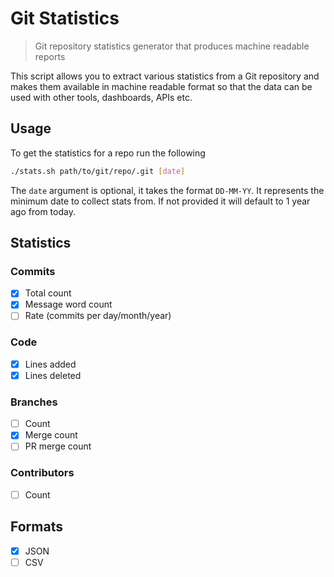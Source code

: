 # Git Statistics

> Git repository statistics generator that produces machine readable reports

This script allows you to extract various statistics from a Git repository and makes them available in machine readable
 format so that the data can be used with other tools, dashboards, APIs etc.

## Usage

To get the statistics for a repo run the following

```sh
./stats.sh path/to/git/repo/.git [date]
```

The `date` argument is optional, it takes the format `DD-MM-YY`. It represents the minimum date to collect stats from. 
 If not provided it will default to 1 year ago from today.

## Statistics

### Commits

- [x] Total count
- [x] Message word count
- [ ] Rate (commits per day/month/year)

### Code

- [x] Lines added
- [x] Lines deleted

### Branches

- [ ] Count
- [x] Merge count
- [ ] PR merge count

### Contributors

- [ ] Count

## Formats

- [x] JSON
- [ ] CSV
